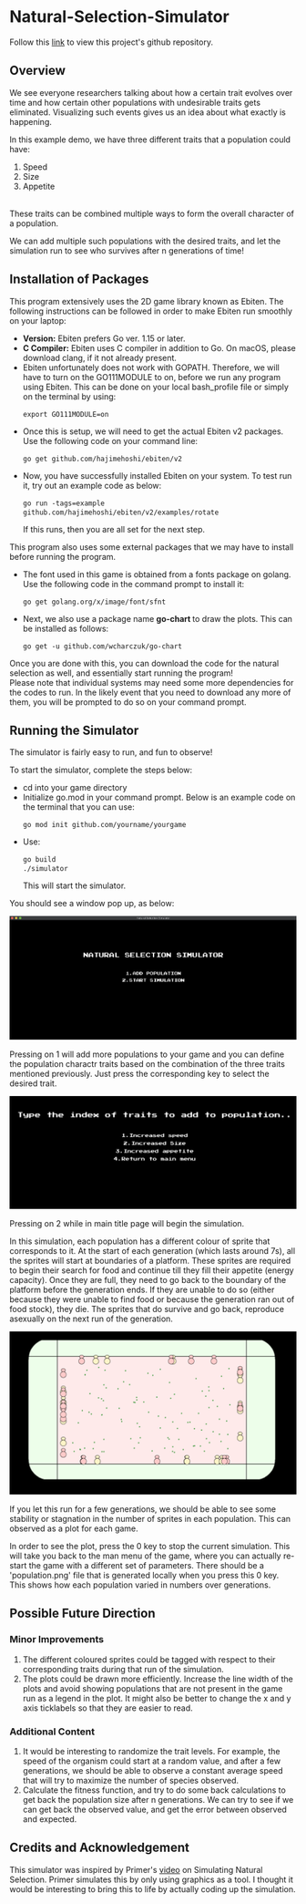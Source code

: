 # Natural-Selection-Simulator

Follow this [link](https://github.com/Mirudhula-m/Natural-Selection-Simulator/tree/main) to view this project's github repository.

## Overview

We see everyone researchers talking about how a certain trait evolves over time and how certain other populations with undesirable traits gets eliminated. Visualizing such events gives us an idea about what exactly is happening.


In this example demo, we have three different traits that a population could have:
<ol>
	<li>Speed</li>
	<li>Size</li>
	<li>Appetite</li>
</ol><br>
These traits can be combined multiple ways to form the overall character of a population.

We can add multiple such populations with the desired traits, and let the simulation run to see who survives after n generations of time!


## Installation of Packages

This program extensively uses the 2D game library known as Ebiten. The following instructions can be followed in order to make Ebiten run smoothly on your laptop:

<ul>
<li><strong>Version:</strong> Ebiten prefers Go ver. 1.15 or later.</li>
<li><strong>C Compiler:</strong> Ebiten uses C compiler in addition to Go. On macOS, please download clang, if it not already present.</li>
<li>Ebiten unfortunately does not work with GOPATH. Therefore, we will have to turn on the GO111MODULE to on, before we run any program using Ebiten. This can be done on your local bash_profile file or simply on the terminal by using:

	export GO111MODULE=on
</li>
<li>Once this is setup, we will need to get the actual Ebiten v2 packages. Use the following code on your command line:
	
	go get github.com/hajimehoshi/ebiten/v2
</li>
<li>Now, you have successfully installed Ebiten on your system. To test run it, try out an example code as below:
	
	go run -tags=example github.com/hajimehoshi/ebiten/v2/examples/rotate
If this runs, then you are all set for the next step.
</li>
</ul>

This program also uses some external packages that we may have to install before running the program.

<ul>
<li>The font used in this game is obtained from a fonts package on golang. Use the following code in the command prompt to install it:
	
	go get golang.org/x/image/font/sfnt
</li>
<li> Next, we also use a package name <strong> go-chart </strong> to draw the plots. This can be installed as follows:
	
	go get -u github.com/wcharczuk/go-chart
</li>
</ul>

Once you are done with this, you can download the code for the natural selection as well, and essentially start running the program! <br>
Please note that individual systems may need some more dependencies for the codes to run. In the likely event that you need to download any more of them, you will be prompted to do so on your command prompt.


## Running the Simulator

The simulator is fairly easy to run, and fun to observe!

To start the simulator, complete the steps below:

<ul>
<li>cd into your game directory</li>
<li>Initialize go.mod in your command prompt. Below is an example code on the terminal that you can use:
	
	go mod init github.com/yourname/yourgame
</li>
<li>Use:
	
	go build
	./simulator
This will start the simulator.
</li>
</ul>

You should see a window pop up, as below:

 ![Title Page!](/screenshots/title.png)

Pressing on 1 will add more populations to your game and you can define the population charactr traits based on the combination of the three traits mentioned previously. Just press the corresponding key to select the desired trait.

![Add Population!](/screenshots/addpop.png)

Pressing on 2 while in main title page will begin the simulation.

In this simulation, each population has a different colour of sprite that corresponds to it. At the start of each generation (which lasts around 7s), all the sprites will start at boundaries of a platform. These sprites are required to begin their search for food and continue till they fill their appetite (energy capacity). Once they are full, they need to go back to the boundary of the platform before the generation ends. If they are unable to do so (either because they were unable to find food or because the generation ran out of food stock), they die. The sprites that do survive and go back, reproduce asexually on the next run of the generation.

![Game!](/screenshots/game.png)

If you let this run for a few generations, we should be able to see some stability or stagnation in the number of sprites in each population. This can observed as a plot for each game. 

In order to see the plot, press the 0 key to stop the current simulation. This will take you back to the man menu of the game, where you can actually re-start the game with a different set of parameters. There should be a 'population.png' file that is generated locally when you press this 0 key. This shows how each population varied in numbers over generations.

## Possible Future Direction

### Minor Improvements

<ol>
	<li>The different coloured sprites could be tagged with respect to their corresponding traits during that run of the simulation.</li>
	<li>The plots could be drawn more efficiently. Increase the line width of the plots and avoid showing populations that are not present in the game run as a legend in the plot. It might also be better to change the x and y axis ticklabels so that they are easier to read.</li>
</ol>

### Additional Content

<ol>
<li>It would be interesting to randomize the trait levels. For example, the speed of the organism could start at a random value, and after a few generations, we should be able to observe a constant average speed that will try to maximize the number of species observed.</li>
<li>Calculate the fitness function, and try to do some back calculations to get back the population size after n generations. We can try to see if we can get back the observed value, and get the error between observed and expected.</li>
</ol>

## Credits and Acknowledgement

This simulator was inspired by Primer's [video](https://www.youtube.com/watch?v=0ZGbIKd0XrM) on Simulating Natural Selection. Primer simulates this by only using graphics as a tool. I thought it would be interesting to bring this to life by actually coding up the simulation.






